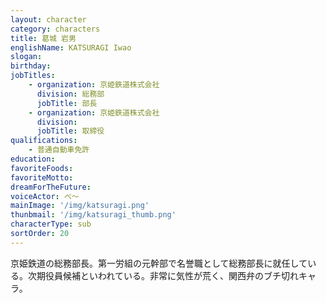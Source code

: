 ```yaml
---
layout: character
category: characters
title: 葛城 岩男
englishName: KATSURAGI Iwao
slogan: 
birthday:
jobTitles:
    - organization: 京姫鉄道株式会社
      division: 総務部
      jobTitle: 部長
    - organization: 京姫鉄道株式会社
      division: 
      jobTitle: 取締役
qualifications:
    - 普通自動車免許
education: 
favoriteFoods:
favoriteMotto: 
dreamForTheFuture: 
voiceActor: べ～
mainImage: '/img/katsuragi.png'
thunbmail: '/img/katsuragi_thumb.png'
characterType: sub
sortOrder: 20
---
```


京姫鉄道の総務部長。第一労組の元幹部で名誉職として総務部長に就任している。次期役員候補といわれている。非常に気性が荒く、関西弁のブチ切れキャラ。
